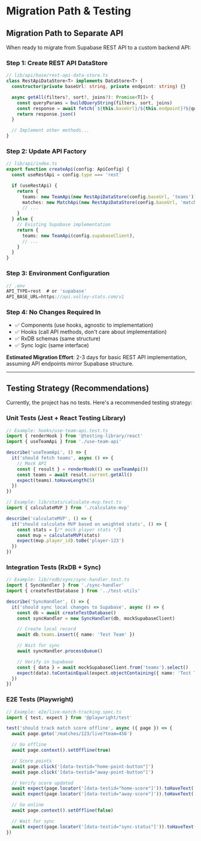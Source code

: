 # Migration Path & Testing

## Migration Path to Separate API

When ready to migrate from Supabase REST API to a custom backend API:

### Step 1: Create REST API DataStore
```typescript
// lib/api/base/rest-api-data-store.ts
class RestApiDataStore<T> implements DataStore<T> {
  constructor(private baseUrl: string, private endpoint: string) {}

  async getAll(filters?, sort?, joins?): Promise<T[]> {
    const queryParams = buildQueryString(filters, sort, joins)
    const response = await fetch(`${this.baseUrl}/${this.endpoint}?${queryParams}`)
    return response.json()
  }

  // Implement other methods...
}
```

### Step 2: Update API Factory
```typescript
// lib/api/index.ts
export function createApi(config: ApiConfig) {
  const useRestApi = config.type === 'rest'

  if (useRestApi) {
    return {
      teams: new TeamApi(new RestApiDataStore(config.baseUrl, 'teams')),
      matches: new MatchApi(new RestApiDataStore(config.baseUrl, 'matches')),
      // ...
    }
  } else {
    // Existing Supabase implementation
    return {
      teams: new TeamApi(config.supabaseClient),
      // ...
    }
  }
}
```

### Step 3: Environment Configuration
```typescript
// .env
API_TYPE=rest  # or 'supabase'
API_BASE_URL=https://api.volley-stats.com/v1
```

### Step 4: No Changes Required In
- ✅ Components (use hooks, agnostic to implementation)
- ✅ Hooks (call API methods, don't care about implementation)
- ✅ RxDB schemas (same structure)
- ✅ Sync logic (same interface)

**Estimated Migration Effort**: 2-3 days for basic REST API implementation, assuming API endpoints mirror Supabase structure.

---

## Testing Strategy (Recommendations)

Currently, the project has no tests. Here's a recommended testing strategy:

### Unit Tests (Jest + React Testing Library)
```typescript
// Example: hooks/use-team-api.test.ts
import { renderHook } from '@testing-library/react'
import { useTeamApi } from './use-team-api'

describe('useTeamApi', () => {
  it('should fetch teams', async () => {
    // Mock API
    const { result } = renderHook(() => useTeamApi())
    const teams = await result.current.getAll()
    expect(teams).toHaveLength(5)
  })
})

// Example: lib/stats/calculate-mvp.test.ts
import { calculateMVP } from './calculate-mvp'

describe('calculateMVP', () => {
  it('should calculate MVP based on weighted stats', () => {
    const stats = [/* mock player stats */]
    const mvp = calculateMVP(stats)
    expect(mvp.player_id).toBe('player-123')
  })
})
```

### Integration Tests (RxDB + Sync)
```typescript
// Example: lib/rxdb/sync/sync-handler.test.ts
import { SyncHandler } from './sync-handler'
import { createTestDatabase } from '../test-utils'

describe('SyncHandler', () => {
  it('should sync local changes to Supabase', async () => {
    const db = await createTestDatabase()
    const syncHandler = new SyncHandler(db, mockSupabaseClient)

    // Create local record
    await db.teams.insert({ name: 'Test Team' })

    // Wait for sync
    await syncHandler.processQueue()

    // Verify in Supabase
    const { data } = await mockSupabaseClient.from('teams').select()
    expect(data).toContainEqual(expect.objectContaining({ name: 'Test Team' }))
  })
})
```

### E2E Tests (Playwright)
```typescript
// Example: e2e/live-match-tracking.spec.ts
import { test, expect } from '@playwright/test'

test('should track match score offline', async ({ page }) => {
  await page.goto('/matches/123/live?team=456')

  // Go offline
  await page.context().setOffline(true)

  // Score points
  await page.click('[data-testid="home-point-button"]')
  await page.click('[data-testid="away-point-button"]')

  // Verify score updated
  await expect(page.locator('[data-testid="home-score"]')).toHaveText('1')
  await expect(page.locator('[data-testid="away-score"]')).toHaveText('1')

  // Go online
  await page.context().setOffline(false)

  // Wait for sync
  await expect(page.locator('[data-testid="sync-status"]')).toHaveText('Synced')
})
```
